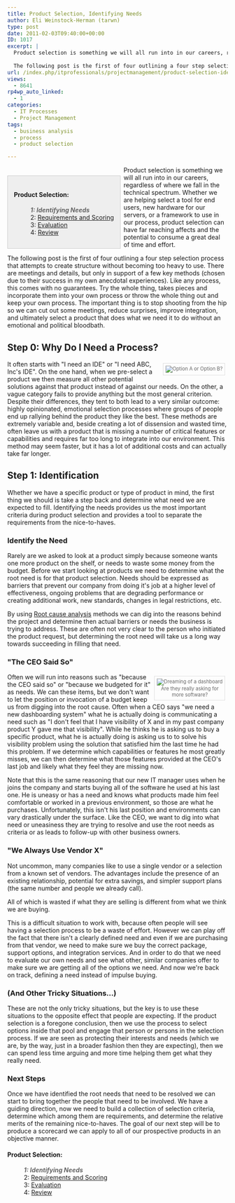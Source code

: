 ```yaml
---
title: Product Selection, Identifying Needs
author: Eli Weinstock-Herman (tarwn)
type: post
date: 2011-02-03T09:40:00+00:00
ID: 1017
excerpt: |
  Product selection is something we will all run into in our careers, regardless of where we fall in the technical spectrum. Whether we are helping select a tool for end users, new hardware for our servers, or a framework to use in our process, product selection can have far reaching affects and the potential to consume a great deal of time and effort.
  
  The following post is the first of four outlining a four step selection process that attempts to create structure without becoming too heavy to use. There are meetings and details, but only in support of a few key methods (chosen due to their success in my own anecdotal experiences).
url: /index.php/itprofessionals/projectmanagement/product-selection-identifying-needs/
views:
  - 8641
rp4wp_auto_linked:
  - 1
categories:
  - IT Processes
  - Project Management
tags:
  - business analysis
  - process
  - product selection

---
```

<div style="background-color: #eeeeee; padding: 1em; margin: 1.5em .5em 0em 0em; border: 1px solid #CCCCCC; float: left">
  <h4>
    Product Selection:
  </h4>
  
  <ul style="margin-left: 1em; list-style-type: none; ">
    <li style="color: #666666; font-style: italic; font-weight: bold;">
      1: Identifying Needs
    </li>
    <li>
      2: <a href="/index.php/itprofessionals/projectmanagement/product-selection-requirements-and-scoring" title="Read the 2nd entry">Requirements and Scoring</a>
    </li>
    <li>
      3: <a href="/index.php/itprofessionals/projectmanagement/product-selection-evaluation" title="Read the third entry">Evaluation</a>
    </li>
    <li>
      4: <a href="/index.php/itprofessionals/projectmanagement/product-selection-reviewing-the-process" title="Read the 4th entry">Review</a>
    </li>
  </ul>
</div>

Product selection is something we will all run into in our careers, regardless of where we fall in the technical spectrum. Whether we are helping select a tool for end users, new hardware for our servers, or a framework to use in our process, product selection can have far reaching affects and the potential to consume a great deal of time and effort.

The following post is the first of four outlining a four step selection process that attempts to create structure without becoming too heavy to use. There are meetings and details, but only in support of a few key methods (chosen due to their success in my own anecdotal experiences). Like any process, this comes with no guarantees. Try the whole thing, takes pieces and incorporate them into your own process or throw the whole thing out and keep your own process. The important thing is to stop shooting from the hip so we can cut out some meetings, reduce surprises, improve integration, and ultimately select a product that does what we need it to do without an emotional and political bloodbath.

## Step 0: Why Do I Need a Process?

<div style="float: right; margin: .5em; padding: .45em; border: 1px solid #dddddd; color: #666666; font-size: 80%; text-align: center;">
  <img src="http://www.tiernok.com/LTDBlog/ProductSelection/AorB.jpg" alt="Option A or Option B?" />
</div>

It often starts with "I need an IDE" or "I need ABC, Inc's IDE". On the one hand, when we pre-select a product we then measure all other potential solutions against that product instead of against our needs. On the other, a vague category fails to provide anything but the most general criterion. Despite their differences, they tent to both lead to a very similar outcome: highly opinionated, emotional selection processes where groups of people end up rallying behind the product they like the best. These methods are extremely variable and, beside creating a lot of dissension and wasted time, often leave us with a product that is missing a number of critical features or capabilities and requires far too long to integrate into our environment. This method may seem faster, but it has a lot of additional costs and can actually take far longer.

## Step 1: Identification

Whether we have a specific product or type of product in mind, the first thing we should is take a step back and determine what need we are expected to fill. Identifying the needs provides us the most important criteria during product selection and provides a tool to separate the requirements from the nice-to-haves.

### Identify the Need

Rarely are we asked to look at a product simply because someone wants one more product on the shelf, or needs to waste some money from the budget. Before we start looking at products we need to determine what the root need is for that product selection. Needs should be expressed as barriers that prevent our company from doing it's job at a higher level of effectiveness, ongoing problems that are degrading performance or creating additional work, new standards, changes in legal restrictions, etc. 

By using [Root cause analysis][1] methods we can dig into the reasons behind the project and determine then actual barriers or needs the business is trying to address. These are often not very clear to the person who initiated the product request, but determining the root need will take us a long way towards succeeding in filling that need.

### "The CEO Said So"

<div style="float: right; margin: .5em; padding: .45em; border: 1px solid #dddddd; color: #666666; font-size: 80%; text-align: center;">
  <img src="http://www.tiernok.com/LTDBlog/ProductSelection/dashboard.jpg" alt="Dreaming of a dashboard" style="max-width: 200px" /><br /> Are they really asking for<br />more software?
</div>

Often we will run into reasons such as "because the CEO said so" or "because we budgeted for it" as needs. We can these items, but we don't want to let the position or invocation of a budget keep us from digging into the root cause. Often when a CEO says "we need a new dashboarding system" what he is actually doing is communicating a need such as "I don't feel that I have visibility of X and in my past company product Y gave me that visibility". While he thinks he is asking us to buy a specific product, what he is actually doing is asking us to to solve his visibility problem using the solution that satisfied him the last time he had this problem. If we determine which capabilities or features he most greatly misses, we can then determine what those features provided at the CEO's last job and likely what they feel they are missing now. 

Note that this is the same reasoning that our new IT manager uses when he joins the company and starts buying all of the software he used at his last one. He is uneasy or has a need and knows what products made him feel comfortable or worked in a previous environment, so those are what he purchases. Unfortunately, this isn't his last position and environments can vary drastically under the surface. Like the CEO, we want to dig into what need or uneasiness they are trying to resolve and use the root needs as criteria or as leads to follow-up with other business owners.

### "We Always Use Vendor X"

Not uncommon, many companies like to use a single vendor or a selection from a known set of vendors. The advantages include the presence of an existing relationship, potential for extra savings, and simpler support plans (the same number and people we already call).

All of which is wasted if what they are selling is different from what we think we are buying.

This is a difficult situation to work with, because often people will see having a selection process to be a waste of effort. However we can play off the fact that there isn't a clearly defined need and even if we are purchasing from that vendor, we need to make sure we buy the correct package, support options, and integration services. And in order to do that we need to evaluate our own needs and see what other, similar companies offer to make sure we are getting all of the options we need. And now we're back on track, defining a need instead of impulse buying.

### (And Other Tricky Situations...)

These are not the only tricky situations, but the key is to use these situations to the opposite effect that people are expecting. If the product selection is a foregone conclusion, then we use the process to select options inside that pool and engage that person or persons in the selection process. If we are seen as protecting their interests and needs (which we are, by the way, just in a broader fashion then they are expecting), then we can spend less time arguing and more time helping them get what they really need.

### Next Steps

Once we have identified the root needs that need to be resolved we can start to bring together the people that need to be involved. We have a guiding direction, now we need to build a collection of selection criteria, determine which among them are requirements, and determine the relative merits of the remaining nice-to-haves. The goal of our next step will be to produce a scorecard we can apply to all of our prospective products in an objective manner.

#### Product Selection:

<ul style="margin-left: 1em; list-style-type: none; ">
  <li style="color: #666666; font-style: italic; font-weight: bold;">
    1: Identifying Needs
  </li>
  <li>
    2: <a href="/index.php/ITProfessionals/ITProcesses/product-selection-requirements-and-scoring" title="Read the 2nd entry">Requirements and Scoring</a>
  </li>
  <li>
    3: <a href="/index.php/ITProfessionals/ITProcesses/product-selection-evaluation" title="Read the third entry">Evaluation</a>
  </li>
  <li>
    4: <a href="/index.php/ITProfessionals/ITProcesses/product-selection-reviewing-the-process" title="Read the 4th entry">Review</a>
  </li>
</ul>

 [1]: http://en.wikipedia.org/wiki/Root_cause_analysis "Root Cause Analysis on Wikipedia"